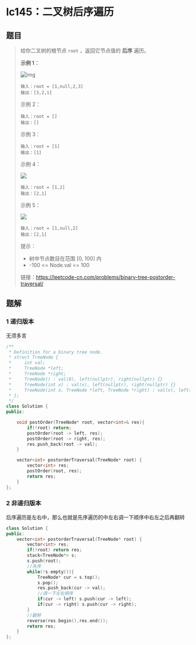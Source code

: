 # lc145：二叉树后序遍历

## 题目

> 给你二叉树的根节点 `root` ，返回它节点值的 **后序** 遍历。
>
>  
>
> **示例 1：**
>
> ![img](https://assets.leetcode.com/uploads/2020/09/15/inorder_1.jpg)
>
> ```
> 输入：root = [1,null,2,3]
> 输出：[3,2,1]
> ```
>
> 示例 2：
>
> ```
> 输入：root = []
> 输出：[]
> ```
>
> 示例 3：
>
> ```
> 输入：root = [1]
> 输出：[1]
> ```
>
> 示例 4：
>
> ![](https://assets.leetcode.com/uploads/2020/09/15/inorder_5.jpg)
>
> ```
> 输入：root = [1,2]
> 输出：[2,1]
> ```
>
> 示例 5：
>
> ![](https://assets.leetcode.com/uploads/2020/09/15/inorder_4.jpg)
>
> ```
> 输入：root = [1,null,2]
> 输出：[2,1]
> ```
>
> 
>
>
> 提示：
>
> - 树中节点数目在范围 [0, 100] 内
> - -100 <= Node.val <= 100
>
> 
>
> 链接：https://leetcode-cn.com/problems/binary-tree-postorder-traversal/

## 题解

### 1 递归版本

无须多言

```c++
/**
 * Definition for a binary tree node.
 * struct TreeNode {
 *     int val;
 *     TreeNode *left;
 *     TreeNode *right;
 *     TreeNode() : val(0), left(nullptr), right(nullptr) {}
 *     TreeNode(int x) : val(x), left(nullptr), right(nullptr) {}
 *     TreeNode(int x, TreeNode *left, TreeNode *right) : val(x), left(left), right(right) {}
 * };
 */
class Solution {
public:

    void postOrder(TreeNode* root, vector<int>& res){
        if(!root) return;
        postOrder(root -> left, res);
        postOrder(root -> right, res);
        res.push_back(root -> val);
    }

    vector<int> postorderTraversal(TreeNode* root) {
        vector<int> res;
        postOrder(root, res);
        return res;
    }
};
```

### 2 非递归版本

后序遍历是左右中，那么也就是先序遍历的中左右调一下顺序中右左之后再翻转

```c++
class Solution {
public:
    vector<int> postorderTraversal(TreeNode* root) {
        vector<int> res;
        if(!root) return res;
        stack<TreeNode*> s;
        s.push(root);
        //先序
        while(!s.empty()){
            TreeNode* cur = s.top();
            s.pop();
            res.push_back(cur -> val);
            //调一下左右顺序
            if(cur -> left) s.push(cur -> left);
            if(cur -> right) s.push(cur -> right);
        }
        //翻转
        reverse(res.begin(),res.end());
        return res;
    }
};
```

